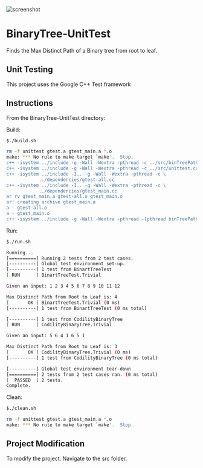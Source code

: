 ![screenshot](https://travis-ci.org/mgoldsmith1/BinaryTree-UnitTest.svg?branch=master)
# BinaryTree-UnitTest

Finds the Max Distinct Path of a Binary tree from root to leaf.

## Unit Testing
This project uses the Google C++ Test framework

## Instructions
From the BinaryTree-UnitTest directory:

Build:
```bash
$./build.sh
```
```bash
rm -f unittest gtest.a gtest_main.a *.o
make: *** No rule to make target `make'.  Stop.
c++ -isystem ../include -g -Wall -Wextra -pthread -c ../src/binTreePath.cc
c++ -isystem ../include -g -Wall -Wextra -pthread -c ../src/unittest.cc
c++ -isystem ../include -I.. -g -Wall -Wextra -pthread -c \
            ../dependencies/gtest-all.cc
c++ -isystem ../include -I.. -g -Wall -Wextra -pthread -c \
            ../dependencies/gtest_main.cc
ar rv gtest_main.a gtest-all.o gtest_main.o
ar: creating archive gtest_main.a
a - gtest-all.o
a - gtest_main.o
c++ -isystem ../include -g -Wall -Wextra -pthread -lpthread binTreePath.o unittest.o gtest_main.a -o unittest
```
Run:
```bash
$./run.sh
```
```bash
Running...
[==========] Running 2 tests from 2 test cases.
[----------] Global test environment set-up.
[----------] 1 test from BinartTreeTest
[ RUN      ] BinartTreeTest.Trivial

Given an input: 1 2 3 4 5 6 7 8 9 10 11 12 

Max Distinct Path from Root to Leaf is: 4
[       OK ] BinartTreeTest.Trivial (0 ms)
[----------] 1 test from BinartTreeTest (0 ms total)

[----------] 1 test from CodilityBinaryTree
[ RUN      ] CodilityBinaryTree.Trivial

Given an input: 5 6 4 1 6 5 1 

Max Distinct Path from Root to Leaf is: 3
[       OK ] CodilityBinaryTree.Trivial (0 ms)
[----------] 1 test from CodilityBinaryTree (0 ms total)

[----------] Global test environment tear-down
[==========] 2 tests from 2 test cases ran. (0 ms total)
[  PASSED  ] 2 tests.
Complete.
```
Clean:
```bash
$./clean.sh
```
```bash
rm -f unittest gtest.a gtest_main.a *.o
make: *** No rule to make target `make'.  Stop.
```
## Project Modification
To modify the project. Navigate to the src folder. 
